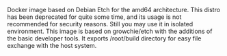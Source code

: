 Docker image based on Debian Etch for the amd64 architecture. This distro has been deprecated for quite some time, and its usage is not recommended for security reasons. Still you may use it in isolated environment.
This image is based on growchie/etch with the additions of the basic developer tools.
It exports /root/build directory for easy file exchange with the host system.
